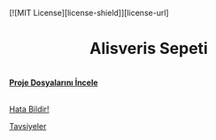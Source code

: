 [![MIT License][license-shield]][license-url]
 


  <h1 align="center">Alisveris Sepeti</h1>

  <p align="center">
<p>
    <br />
    <a href="https://github.com/muhammeddeniz/alisveris-sepeti"><strong>Proje Dosyalarını İncele</strong></a>
    <br />
    <br />
   <p>
    <a href="https://github.com/muhammeddeniz/alisveris-sepeti/issues">Hata Bildir!</a>
    <p>
    <a href="https://github.com/muhammeddeniz/alisveris-sepeti/issues">Tavsiyeler</a>
  </p>
</p>



